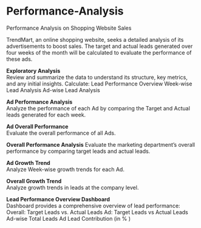 # Performance-Analysis
Performance Analysis on Shopping Website Sales

TrendMart, an online shopping website, seeks a detailed analysis of its advertisements to boost sales. 
The target and actual leads generated over four weeks of the month will be calculated to evaluate the performance of these ads. 

**Exploratory Analysis**  
Review and summarize the data to understand its structure, key metrics, and any initial insights.
Calculate:
  Lead Performance Overview
  Week-wise Lead Analysis
  Ad-wise Lead Analysis
  
**Ad Performance Analysis**  
Analyze the performance of each Ad by comparing the Target and Actual leads generated for each week.

**Ad Overall Performance**  
Evaluate the overall performance of all Ads.

**Overall Performance Analysis**
Evaluate the marketing department’s overall performance by comparing target leads and actual leads.

**Ad Growth Trend**  
Analyze Week-wise growth trends for each Ad.

**Overall Growth Trend**  
Analyze growth trends in leads at the company level.

**Lead Performance Overview Dashboard**  
Dashboard provides a comprehensive overview of lead performance:
Overall: Target Leads vs. Actual Leads
Ad: Target Leads vs Actual Leads
Ad-wise Total Leads
Ad Lead Contribution (in % )



